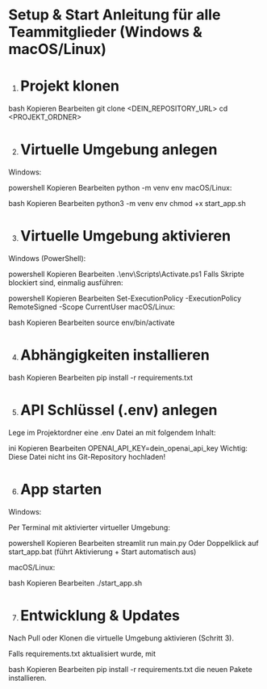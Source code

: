 # Setup & Start Anleitung für alle Teammitglieder (Windows & macOS/Linux)
1. # Projekt klonen
bash
Kopieren
Bearbeiten
git clone <DEIN_REPOSITORY_URL>
cd <PROJEKT_ORDNER>

2. # Virtuelle Umgebung anlegen
Windows:

powershell
Kopieren
Bearbeiten
python -m venv env
macOS/Linux:

bash
Kopieren
Bearbeiten
python3 -m venv env
chmod +x start_app.sh

3. # Virtuelle Umgebung aktivieren
Windows (PowerShell):

powershell
Kopieren
Bearbeiten
.\env\Scripts\Activate.ps1
Falls Skripte blockiert sind, einmalig ausführen:

powershell
Kopieren
Bearbeiten
Set-ExecutionPolicy -ExecutionPolicy RemoteSigned -Scope CurrentUser
macOS/Linux:

bash
Kopieren
Bearbeiten
source env/bin/activate

4. # Abhängigkeiten installieren
bash
Kopieren
Bearbeiten
pip install -r requirements.txt

5. # API Schlüssel (.env) anlegen
Lege im Projektordner eine .env Datei an mit folgendem Inhalt:

ini
Kopieren
Bearbeiten
OPENAI_API_KEY=dein_openai_api_key
Wichtig: Diese Datei nicht ins Git-Repository hochladen!

6. # App starten
Windows:

Per Terminal mit aktivierter virtueller Umgebung:

powershell
Kopieren
Bearbeiten
streamlit run main.py
Oder Doppelklick auf start_app.bat (führt Aktivierung + Start automatisch aus)

macOS/Linux:

bash
Kopieren
Bearbeiten
./start_app.sh

7. # Entwicklung & Updates
Nach Pull oder Klonen die virtuelle Umgebung aktivieren (Schritt 3).

Falls requirements.txt aktualisiert wurde, mit

bash
Kopieren
Bearbeiten
pip install -r requirements.txt
die neuen Pakete installieren. 